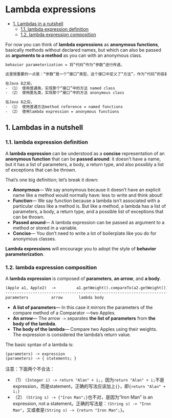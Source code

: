 # Lambda expressions

<!-- TOC -->

- [1. Lambdas in a nutshell](#1-lambdas-in-a-nutshell)
  - [1.1. lambda expression definition](#11-lambda-expression-definition)
  - [1.2. lambda expression composition](#12-lambda-expression-composition)

<!-- /TOC -->

For now you can think of **lambda expressions** as **anonymous functions**, basically methods without declared names, but which can also be passed as **arguments to a method** as you can with an anonymous class.

```txt
behavior parameterization = 将“代码”作为“参数”进行传递。

这里很重要的一点是：“参数”是一个“接口”类型，这个接口中定义了“方法”，作为“代码”的容器

在Java 8之前，
- （1） 使用普通类，实现那个“接口”中的方法 named class
- （2） 使用匿名类，实现那个“接口”中的方法 anonymous class

在Java 8之后，
- （1） 使用普通方法method reference = named functions
- （2） 使用lambda expression = anonymous functions
```

## 1. Lambdas in a nutshell

### 1.1. lambda expression definition

A **lambda expression** can be understood as a **concise** representation of an **anonymous function** that can be **passed around**: it doesn’t have a name, but it has a list of parameters, a body, a return type, and also possibly a list of exceptions that can be thrown.

That’s one big definition; let’s break it down:

- **Anonymous**— We say anonymous because it doesn’t have an explicit name like a method would normally have: less to write and think about!
- **Function**— We say function because a lambda isn’t associated with a particular class like a method is. But like a method, a lambda has a list of parameters, a body, a return type, and a possible list of exceptions that can be thrown.
- **Passed around**— A lambda expression can be passed as argument to a method or stored in a variable.
- **Concise**— You don’t need to write a lot of boilerplate like you do for anonymous classes.

**Lambda expressions** will encourage you to adopt the style of **behavior parameterization**.

### 1.2. lambda expression composition

A **lambda expression** is composed of **parameters**, **an arrow**, and **a body**.

```txt
(Apple a1, Apple2)  ->         a1.getWeight().compareTo(a2.getWeight())
-----------------------------------------------------------------------
parameters          arrow       lambda body
```

- **A list of parameters**— In this case it mirrors the parameters of the compare method of a Comparator —two Apples.
- **An arrow**— The arrow `->` separates **the list of parameters** from **the body of the lambda**.
- **The body of the lambda**— Compare two Apples using their weights. The expression is considered the lambda’s return value.

The basic syntax of a lambda is:

```txt
(parameters) -> expression
(parameters) -> { statements; }
```

注意：下面两个不合法：

- （1） `(Integer i) -> return "Alan" + i;`，因为`return "Alan" + i;`不是expression，而是statement，正确的写法应该加上`{}`，即`{return "Alan" + i;}`
- （2） `(String s) -> {"Iron Man";}`也不对，是因为“Iron Man” is an expression, not a statement。正确的写法是：`(String s) -> "Iron Man"`，又或者是`(String s) -> {return "Iron Man";}`。



